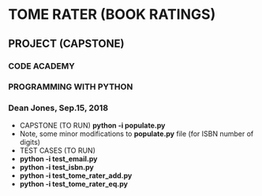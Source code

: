 # TOME RATER (BOOK RATINGS)
## PROJECT (CAPSTONE)
### CODE ACADEMY
### PROGRAMMING WITH PYTHON
### Dean Jones, Sep.15, 2018

- CAPSTONE (TO RUN) **python -i populate.py**
- Note, some minor modifications to **populate.py** file (for ISBN number of digits) 
- TEST CASES (TO RUN) 
- **python -i test_email.py**
- **python -i test_isbn.py**
- **python -i test_tome_rater_add.py**
- **python -i test_tome_rater_eq.py**
